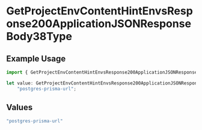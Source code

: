 # GetProjectEnvContentHintEnvsResponse200ApplicationJSONResponseBody38Type

## Example Usage

```typescript
import { GetProjectEnvContentHintEnvsResponse200ApplicationJSONResponseBody38Type } from "@vercel/sdk/models/operations";

let value: GetProjectEnvContentHintEnvsResponse200ApplicationJSONResponseBody38Type =
    "postgres-prisma-url";
```

## Values

```typescript
"postgres-prisma-url"
```